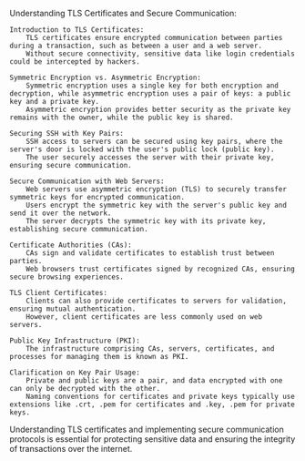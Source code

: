 Understanding TLS Certificates and Secure Communication:

    Introduction to TLS Certificates:
        TLS certificates ensure encrypted communication between parties during a transaction, such as between a user and a web server.
        Without secure connectivity, sensitive data like login credentials could be intercepted by hackers.

    Symmetric Encryption vs. Asymmetric Encryption:
        Symmetric encryption uses a single key for both encryption and decryption, while asymmetric encryption uses a pair of keys: a public key and a private key.
        Asymmetric encryption provides better security as the private key remains with the owner, while the public key is shared.

    Securing SSH with Key Pairs:
        SSH access to servers can be secured using key pairs, where the server's door is locked with the user's public lock (public key).
        The user securely accesses the server with their private key, ensuring secure communication.

    Secure Communication with Web Servers:
        Web servers use asymmetric encryption (TLS) to securely transfer symmetric keys for encrypted communication.
        Users encrypt the symmetric key with the server's public key and send it over the network.
        The server decrypts the symmetric key with its private key, establishing secure communication.

    Certificate Authorities (CAs):
        CAs sign and validate certificates to establish trust between parties.
        Web browsers trust certificates signed by recognized CAs, ensuring secure browsing experiences.

    TLS Client Certificates:
        Clients can also provide certificates to servers for validation, ensuring mutual authentication.
        However, client certificates are less commonly used on web servers.

    Public Key Infrastructure (PKI):
        The infrastructure comprising CAs, servers, certificates, and processes for managing them is known as PKI.

    Clarification on Key Pair Usage:
        Private and public keys are a pair, and data encrypted with one can only be decrypted with the other.
        Naming conventions for certificates and private keys typically use extensions like .crt, .pem for certificates and .key, .pem for private keys.

Understanding TLS certificates and implementing secure communication protocols is essential for protecting sensitive data and ensuring the integrity of transactions over the internet.
